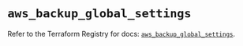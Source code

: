 # `aws_backup_global_settings`

Refer to the Terraform Registry for docs: [`aws_backup_global_settings`](https://registry.terraform.io/providers/hashicorp/aws/5.51.1/docs/resources/backup_global_settings).
